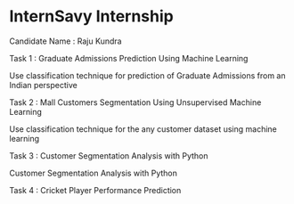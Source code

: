 # InternSavy Internship

Candidate Name : Raju Kundra

Task 1 : Graduate Admissions Prediction Using Machine Learning

Use classification technique for prediction of Graduate Admissions from an Indian perspective


Task 2 : Mall Customers Segmentation Using Unsupervised Machine Learning

Use classification technique for the any customer dataset using machine learning


Task 3 : Customer Segmentation Analysis with Python

Customer Segmentation Analysis with Python

Task 4 : Cricket Player Performance Prediction 

